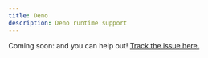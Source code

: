 ```yaml
---
title: Deno
description: Deno runtime support
---
```


Coming soon: and you can help out! [Track the issue here.](https://github.com/architect/architect/issues/1035)
